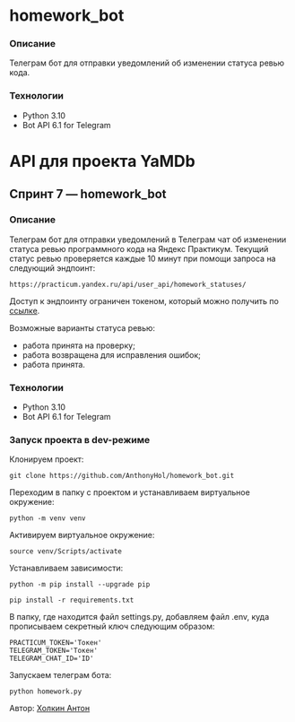 # homework_bot

### Описание
Телеграм бот для отправки уведомлений об изменении статуса ревью кода.

### Технологии
- Python 3.10
- Bot API 6.1 for Telegram


# API для проекта YaMDb
## Спринт 7 — homework_bot

### Описание
Телеграм бот для отправки уведомлений в Телеграм чат об изменении статуса ревью программного кода на Яндекс Практикум.
Текущий статус ревью проверяется каждые 10 минут при помощи запроса на следующий эндпоинт: 
```
https://practicum.yandex.ru/api/user_api/homework_statuses/
```
Доступ к эндпоинту ограничен токеном, который можно получить по [ссылке](https://oauth.yandex.ru/authorizeresponse_type=token&client_id=1d0b9dd4d652455a9eb710d450ff456a "ссылке").

Возможные варианты статуса ревью:
- работа принята на проверку;
- работа возвращена для исправления ошибок;
- работа принята.

### Технологии
- Python 3.10
- Bot API 6.1 for Telegram

### Запуск проекта в dev-режиме
Клонируем проект:
```
git clone https://github.com/AnthonyHol/homework_bot.git
```

Переходим в папку с проектом и устанавливаем виртуальное окружение:

```
python -m venv venv
```

Активируем виртуальное окружение:
```
source venv/Scripts/activate
```

Устанавливаем зависимости:
```
python -m pip install --upgrade pip
```
```
pip install -r requirements.txt
```

В папку, где находится файл settings.py, добавляем файл .env, куда прописываем секретный ключ следующим образом:
```
PRACTICUM_TOKEN='Токен'
TELEGRAM_TOKEN='Токен'
TELEGRAM_CHAT_ID='ID'
```

Запускаем телеграм бота:
```
python homework.py
```

Автор: [Холкин Антон](https://github.com/AnthonyHol/ "Холкин Антон")
